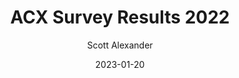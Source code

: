 ---
layout: podcast
title: "ACX Survey Results 2022"
author: Scott Alexander
description: https://astralcodexten.substack.com/p/acx-survey-results-2022
date: 2023-01-20
length: 541643
duration: 135
guid: acx-survey-results-2022
---
